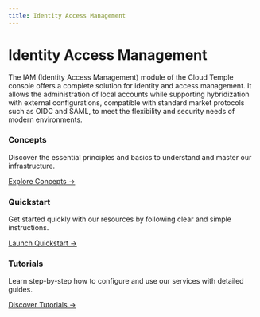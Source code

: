 ```yaml
---
title: Identity Access Management
---
```


# Identity Access Management

The IAM (Identity Access Management) module of the Cloud Temple console offers a complete solution for identity and access management.
It allows the administration of local accounts while supporting hybridization with external configurations, compatible with standard market protocols such as OIDC and SAML, to meet the flexibility and security needs of modern environments.

<div class="card-grid">
  <div class="card">
    <h3>Concepts</h3>
    <p>Discover the essential principles and basics to understand and master our infrastructure.</p>
    <a href="iam/concepts" class="card-link">Explore Concepts &rarr;</a>
  </div>
  <div class="card">
    <h3>Quickstart</h3>
    <p>Get started quickly with our resources by following clear and simple instructions.</p>
    <a href="iam/quickstart" class="card-link">Launch Quickstart &rarr;</a>
  </div>
    <div class="card">
    <h3>Tutorials</h3>
    <p>Learn step-by-step how to configure and use our services with detailed guides.</p>
    <a href="iam/tutorials/sso_aad" class="card-link">Discover Tutorials &rarr;</a>
  </div>
</div>

